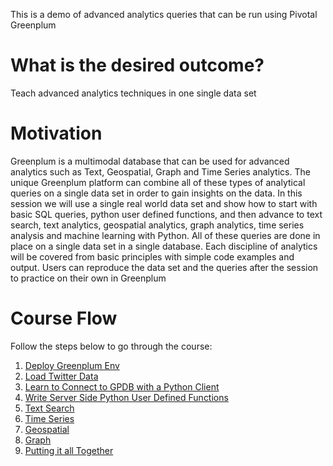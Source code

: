 This is a demo of advanced analytics queries that can be run using Pivotal Greenplum

# What is the desired outcome?
Teach advanced analytics techniques in one single data set

# Motivation
Greenplum is a multimodal database that can be used for advanced analytics such as Text, Geospatial, Graph and Time Series analytics.  The unique Greenplum platform can combine all of these types of analytical queries on a single data set in order to gain insights on the data.  In this session we will use a single real world data set and show how to start with basic SQL queries, python user defined functions, and then advance to text search, text analytics, geospatial analytics, graph analytics, time series analysis and machine learning with Python.  All of these queries are done in place on a single data set in a single database.  Each discipline of analytics will be covered from basic principles with simple code examples and output.  Users can reproduce the data set and the queries after the session to practice on their own in Greenplum

# Course Flow
Follow the steps below to go through the course:

1. [Deploy Greenplum Env](./deploy.md)
1. [Load Twitter Data](../master/load-data-framework)
1. [Learn to Connect to GPDB with a Python Client](../master/pyclient)
1. [Write Server Side Python User Defined Functions](../master/pyserver)
1. [Text Search](../master/text)
1. [Time Series](../master/time_series)
1. [Geospatial](../master/geo)
1. [Graph](../master/graph)
1. [Putting it all Together](../master/putting-it-together)
